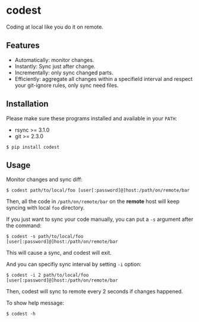 # codest

Coding at local like you do it on remote.

## Features

* Automatically: monitor changes.
* Instantly: Sync just after change.
* Incrementally: only sync changed parts.
* Efficiently: aggregate all changes within a specifield interval and respect your git-ignore rules, only sync need files.

## Installation

Please make sure these programs installed and available in your `PATH`:

* rsync >= 3.1.0
* git >= 2.3.0

```
$ pip install codest
```

## Usage

Monitor changes and sync diff:

```
$ codest path/to/local/foo [user[:password]@]host:/path/on/remote/bar
```

Then, all the code in `/path/on/remote/bar` on the **remote** host will keep syncing with local `foo` directory.

If you just want to sync your code manually, you can put a `-s` argument after the command:

```
$ codest -s path/to/local/foo [user[:password]@]host:/path/on/remote/bar
```

This will cause a sync, and codest will exit.

And you can specifiy sync interval by setting `-i` option:

```
$ codest -i 2 path/to/local/foo [user[:password]@]host:/path/on/remote/bar
```

Then, codest will sync to remote every 2 seconds if changes happened.

To show help message:

```
$ codest -h
```
